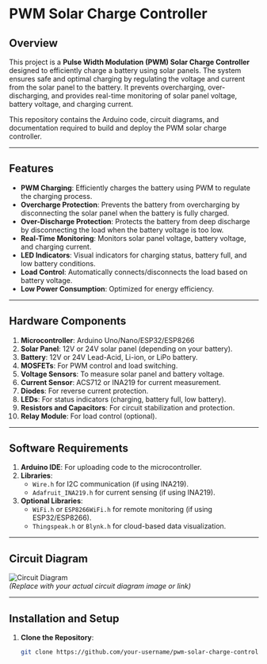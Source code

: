 # PWM Solar Charge Controller

## Overview

This project is a **Pulse Width Modulation (PWM) Solar Charge Controller** designed to efficiently charge a battery using solar panels. The system ensures safe and optimal charging by regulating the voltage and current from the solar panel to the battery. It prevents overcharging, over-discharging, and provides real-time monitoring of solar panel voltage, battery voltage, and charging current.

This repository contains the Arduino code, circuit diagrams, and documentation required to build and deploy the PWM solar charge controller.

---

## Features

- **PWM Charging**: Efficiently charges the battery using PWM to regulate the charging process.
- **Overcharge Protection**: Prevents the battery from overcharging by disconnecting the solar panel when the battery is fully charged.
- **Over-Discharge Protection**: Protects the battery from deep discharge by disconnecting the load when the battery voltage is too low.
- **Real-Time Monitoring**: Monitors solar panel voltage, battery voltage, and charging current.
- **LED Indicators**: Visual indicators for charging status, battery full, and low battery conditions.
- **Load Control**: Automatically connects/disconnects the load based on battery voltage.
- **Low Power Consumption**: Optimized for energy efficiency.

---

## Hardware Components

1. **Microcontroller**: Arduino Uno/Nano/ESP32/ESP8266
2. **Solar Panel**: 12V or 24V solar panel (depending on your battery).
3. **Battery**: 12V or 24V Lead-Acid, Li-ion, or LiPo battery.
4. **MOSFETs**: For PWM control and load switching.
5. **Voltage Sensors**: To measure solar panel and battery voltage.
6. **Current Sensor**: ACS712 or INA219 for current measurement.
7. **Diodes**: For reverse current protection.
8. **LEDs**: For status indicators (charging, battery full, low battery).
9. **Resistors and Capacitors**: For circuit stabilization and protection.
10. **Relay Module**: For load control (optional).

---

## Software Requirements

1. **Arduino IDE**: For uploading code to the microcontroller.
2. **Libraries**:
   - `Wire.h` for I2C communication (if using INA219).
   - `Adafruit_INA219.h` for current sensing (if using INA219).
3. **Optional Libraries**:
   - `WiFi.h` or `ESP8266WiFi.h` for remote monitoring (if using ESP32/ESP8266).
   - `Thingspeak.h` or `Blynk.h` for cloud-based data visualization.

---

## Circuit Diagram

![Circuit Diagram](images/circuit_diagram.png)  
*(Replace with your actual circuit diagram image or link)*

---

## Installation and Setup

1. **Clone the Repository**:
   ```bash
   git clone https://github.com/your-username/pwm-solar-charge-controller.git
